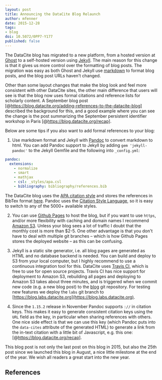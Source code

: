```yaml
---
layout: post
title: Announcing the DataCite Blog Relaunch
author: mfenner
date: 2015-12-28
tags:
- blog
doi: 10.5072/0PP7-Y177
published: false
---
```

The DataCite blog has migrated to a new platform, from a hosted version at [Ghost](https://ghost.org/) to a self-hosted version using [Jekyll](https://jekyllrb.com/). The main reason for this change is that it gives us more control over the formatting of blog posts. The migration was easy as both Ghost and Jekyll use [markdown](http://support.ghost.org/markdown-guide/) to format blog posts, and the blog post URLs haven't changed.

Other than some layout changes that make the blog look and feel more consistent with other DataCite sites, the other main difference that users will see is that the blog now uses formal citations and reference lists for scholarly content. A September blog post [@https://blog.datacite.org/adding-references-to-the-datacite-blog] described the background for this, and a good example where you can see the change is the post summarizing the September persistent identifier workshop in Paris [@https://blog.datacite.org/recap].

Below are some tips if you also want to add formal references to your blog:

1. Use markdown format and Jekyll with [Pandoc](http://pandoc.org/) to convert markdown to html. You can add Pandoc support to Jekyll by adding `gem 'jekyll-pandoc'` to the Jekyll Gemfile and the following into `_config.yml`:

```yaml
pandoc:
  extensions:
    - normalize
    - smart
    - mathjax
    - csl: _styles/apa.csl
    - bibliography: bibliography/references.bib
```

The DataCite blog uses the [APA citation style](http://www.apastyle.org/) and stores the references in BibTex format [here](https://blog.datacite.org/bibliography/references.bib). Pandoc uses the [Citation Style Language](http://citationstyles.org/), so it is easy to switch to any of the 5000+ available styles.

2. You can use [Github Pages](https://pages.github.com/) to host the blog, but if you want to use `https`, and/or more flexibility with caching and domain names I recommend [Amazon S3](https://aws.amazon.com/s3/). Unless your blog sees a lot of traffic I doubt that the monthly cost is more than $2-5. One other advantage is that you don't have to deal with multiple git branches – which is how Github Pages stores the deployed website – as this can be confusing.

3. Jekyll is a static site generator, i.e. all blog pages are generated as HTML and no database backend is needed. You can build and deploy to S3 from your local computer, but I highly recommend to use a continuous integration tool for this.
DataCite uses [Travis CI](https://travis-ci.com/), which is free to use for open source projects. Travis CI has nice support for deployment to Amazon S3, rebuilding all pages and deploying to Amazon S3 takes about three minutes, and is triggered when we commit new code (e.g. a new blog post) to the [blog](https://github.com/datacite/blog) git repository. For testing new features we deploy the `labs` git branch to [https://blog.labs.datacite.org](https://blog.labs.datacite.org).

4. Since the `1.15.2` release in November Pandoc supports `://` in citation keys. This makes it easy to generate consistent citation keys using the `URL` field as the key, in particular when sharing references with others. One nice side effect is that we can use this key (which Pandoc puts into the `data-cites` attribute of the generated HTML) to generate a link from the in-text citation with a little bit of Javascript, e.g. this one: [@https://blog.datacite.org/recap].

This blog post is not only the last post on this blog in 2015, but also the 25th post since we launched this blog in August, a nice little milestone at the end of the year. We wish all readers a great start into the new year.

## References
